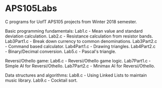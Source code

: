 # APS105Labs

C programs for UofT APS105 projects from Winter 2018 semester.

Basic programming fundamentals:
  Lab1.c - Mean value and standard deviation calculation.
  Lab2.c - Resistance calculation from resistor bands.
  Lab3Part1.c - Break down currency to common denominations.
  Lab3Part2.c - Command based calculator.
  Lab4Part1.c - Drawing triangles.
  Lab4Part2.c - Binary/Decimal conversion.
  Lab5.c - Pascal's triangle.

Reversi/Othello game:
  Lab6.c - Reversi/Othello game logic.
  Lab7Part1.c - Simple AI for Reversi/Othello.
  Lab7Part2.c - Minimax AI for Reversi/Othello.

Data structures and algorithms:
  Lab8.c - Using Linked Lists to maintain music library.
  Lab9.c - Cocktail sort.
